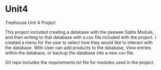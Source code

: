 # Unit4
Treehouse Unit 4 Project

This project included creating a database with the peewee Sqlite Module, and then writing to that database with a csv file included with the project. 
I created a menu for the user to select how they would like to interact with the database. With User can add products to the database, View entries within the database, or backup the database into a new csv file. 

Git repo includes the requirements.txt file for modules used in the project. 
